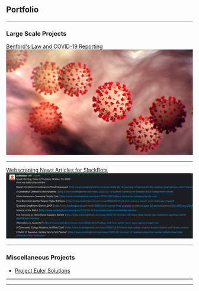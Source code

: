## Portfolio

---

###  Large Scale Projects 

[Benford's Law and COVID-19 Reporting](https://jrutowski.github.io/covid-benford/README.html)
<img src="images/COVID Pic.jpg"/>

---

[Webscraping News Articles for SlackBots](/scraping-articles)
<img src="images/End Result Screenshot.PNG"/>

---

### Miscellaneous Projects

- [Project Euler Solutions](http://jrutowski.github.io/project-euler)

---




---
<!-- Remove above link if you don't want to attibute -->
